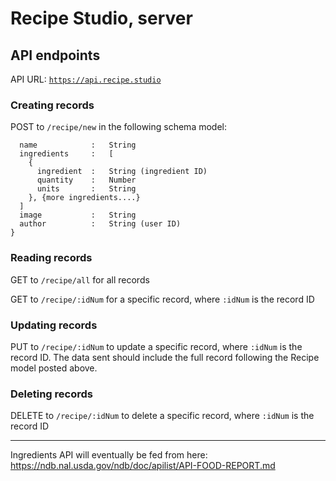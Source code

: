 # Recipe Studio, server

## API endpoints

API URL: [`https://api.recipe.studio`](https://api.recipe.studio)

### Creating records
POST to `/recipe/new` in the following schema model:

```{
  name            :   String
  ingredients     :   [  
    {
      ingredient  :   String (ingredient ID)
      quantity    :   Number
      units       :   String
    }, {more ingredients....}
  ]
  image           :   String
  author          :   String (user ID)
}
```

### Reading records
GET to `/recipe/all` for all records

GET to `/recipe/:idNum` for a specific record, where `:idNum` is the record ID

### Updating records
PUT to `/recipe/:idNum` to update a specific record, where `:idNum` is the record ID. The data sent should include the full record following the Recipe model posted above.

### Deleting records
DELETE to `/recipe/:idNum` to delete a specific record, where `:idNum` is the record ID







---
Ingredients API will eventually be fed from here: https://ndb.nal.usda.gov/ndb/doc/apilist/API-FOOD-REPORT.md
